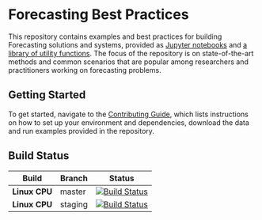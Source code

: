 # Forecasting Best Practices 

This repository contains examples and best practices for building Forecasting solutions and systems, provided as [Jupyter notebooks](examples) and [a library of utility functions](forecasting_lib). The focus of the repository is on state-of-the-art methods and common scenarios that are popular among researchers and practitioners working on forecasting problems.

## Getting Started

To get started, navigate to the [Contributing Guide](./CONTRIBUTING.md), which lists instructions on how to set up your environment and dependencies, download the data and run examples provided in the repository.

## Build Status
| Build | Branch | Status |
| --- | --- | --- |
| **Linux CPU** | master | [![Build Status](https://dev.azure.com/best-practices/forecasting/_apis/build/status/cpu_unit_tests_linux?branchName=master)](https://dev.azure.com/best-practices/forecasting/_build/latest?definitionId=128&branchName=master) |
| **Linux CPU** | staging | [![Build Status](https://dev.azure.com/best-practices/forecasting/_apis/build/status/cpu_unit_tests_linux?branchName=staging)](https://dev.azure.com/best-practices/forecasting/_build/latest?definitionId=128&branchName=staging) |